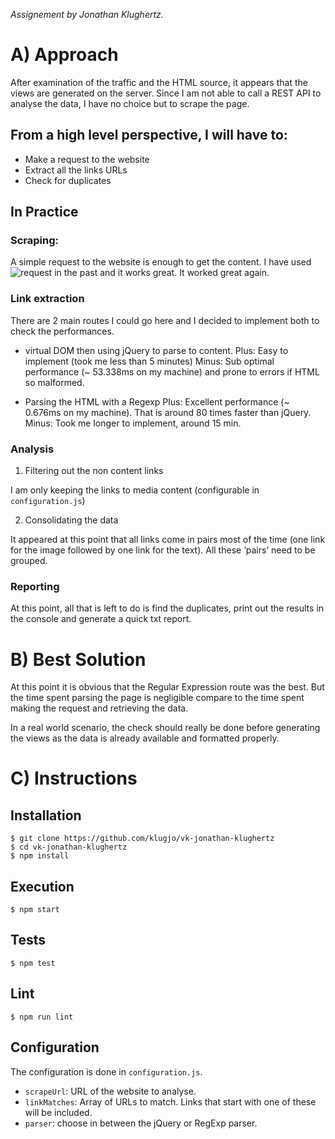 *Assignement by Jonathan Klughertz.*

# A) Approach

After examination of the traffic and the HTML source, it appears that the views are generated on the server. Since I am not able to call a REST API to analyse the data, I have no choice but to scrape the page.

## From a high level perspective, I will have to:

- Make a request to the website
- Extract all the links URLs
- Check for duplicates

## In Practice

### Scraping:

A simple request to the website is enough to get the content. I have used ![request](https://github.com/request/request) in the past and it works great. It worked great again.

### Link extraction

There are 2 main routes I could go here and I decided to implement both to check the performances. 

- virtual DOM then using jQuery to parse to content.
Plus: Easy to implement (took me less than 5 minutes)
Minus: Sub optimal performance (~ 53.338ms on my machine) and prone to errors if HTML so malformed.

- Parsing the HTML with a Regexp
Plus: Excellent performance (~ 0.676ms on my machine). That is around 80 times faster than jQuery.
Minus: Took me longer to implement, around 15 min.

### Analysis

1) Filtering out the non content links

I am only keeping the links to media content (configurable in `configuration.js`)

2) Consolidating the data

It appeared at this point that all links come in pairs most of the time (one link for the image followed by one link for the text). All these ‘pairs’ need to be grouped.

### Reporting

At this point, all that is left to do is find the duplicates, print out the results in the console and generate a quick txt report.

# B) Best Solution

At this point it is obvious that the Regular Expression route was the best. But the time spent parsing the page is negligible compare to the time spent making the request and retrieving the data.

In a real world scenario, the check should really be done before generating the views as the data is already available and formatted properly.

# C) Instructions

## Installation

```
$ git clone https://github.com/klugjo/vk-jonathan-klughertz
$ cd vk-jonathan-klughertz
$ npm install
```

## Execution

```
$ npm start
```

## Tests

```
$ npm test
```

## Lint

```
$ npm run lint
```

## Configuration

The configuration is done in `configuration.js`.

- `scrapeUrl`: URL of the website to analyse.
- `linkMatches`: Array of URLs to match. Links that start with one of these will be included.
- `parser`: choose in between the jQuery or RegExp parser.
